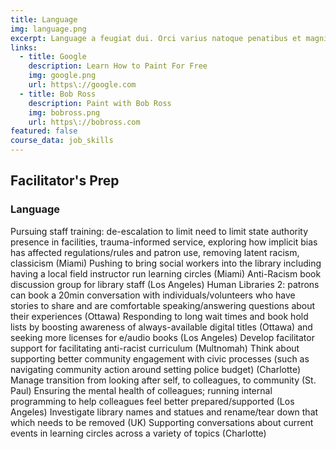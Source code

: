 ```yaml
---
title: Language
img: language.png
excerpt: Language a feugiat dui. Orci varius natoque penatibus et magnis dis parturient montes, nascetur ridiculus mus. Etiam condimentum lectus leo. Integer quis ipsum magna.  
links:
  - title: Google
    description: Learn How to Paint For Free
    img: google.png
    url: https\://google.com
  - title: Bob Ross
    description: Paint with Bob Ross
    img: bobross.png
    url: https\://bobross.com
featured: false
course_data: job_skills
---
```

## Facilitator's Prep
### Language 
Pursuing staff training: de-escalation to limit need to limit state authority presence in facilities, trauma-informed service, exploring how implicit bias has affected regulations/rules and patron use, removing latent racism, classicism (Miami)
Pushing to bring social workers into the library including having a local field instructor run learning circles (Miami)
Anti-Racism book discussion group for library staff (Los Angeles)
Human Libraries 2: patrons can book a 20min conversation with individuals/volunteers who have stories to share and are comfortable speaking/answering questions about their experiences (Ottawa)
Responding to long wait times and book hold lists by boosting awareness of always-available digital titles (Ottawa) and seeking more licenses for e/audio books (Los Angeles)
Develop facilitator support for facilitating anti-racist curriculum (Multnomah)
Think about supporting better community engagement with civic processes (such as navigating community action around setting police budget) (Charlotte)
Manage transition from looking after self, to colleagues, to community (St. Paul)
Ensuring the mental health of colleagues; running internal programming to help colleagues feel better prepared/supported (Los Angeles)
Investigate library names and statues and rename/tear down that which needs to be removed (UK)
Supporting conversations about current events in learning circles across a variety of topics (Charlotte) 

